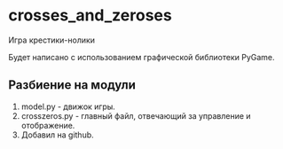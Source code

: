 # crosses_and_zeroses
Игра крестики-нолики

Будет написано с использованием графической библиотеки PyGame.

## Разбиение на модули
1. model.py - движок игры.
2. crosszeros.py - главный файл, отвечающий за управление и отображение.
3. Добавил на github. 

